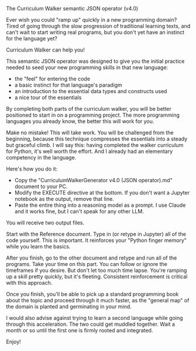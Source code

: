 The Curriculum Walker semantic JSON operator (v4.0)

Ever wish you could "ramp up" quickly in a new programming domain?
Tired of going through the slow progression of traditional learning
texts, and can't wait to start writing real programs, but you don't
yet have an instinct for the language yet?

Curriculum Walker can help you!

This semantic JSON operator was designed to give you the initial practice
needed to seed your new programming skills in that new language:
- the "feel" for entering the code
- a basic instinct for that language's paradigm
- an introduction to the essential data types and constructs used
- a nice tour of the essentials

By completing both parts of the curriculum walker, you will be better
positioned to start in on a programming project. The more programming languages you already know, the better this will work for you.

Make no mistake! This will take work. You will be challenged from the beginning,
because this technique compresses the essentials into a steady but graceful climb.
I will say this: having completed the walker curriculum for Python, it's well worth
the effort. And I already had an elementary competency in the language.

Here's how you do it:

- Copy the "CurriculumWalkerGenerator v4.0 (JSON operator).md" document to your PC.
- Modify the EXECUTE directive at the bottom. If you don't want a Jupyter notebook as the output, remove that line.
- Paste the entire thing into a reasoning model as a prompt. I use Claude and it works fine, but I can't speak for any other LLM.

You will receive two output files.

Start with the Reference document. Type in (or retype in Jupyter) all of the code yourself. This is important. It reinforces your "Python finger memory" while you learn the basics.

After you finish, go to the other document and retype and run all of the programs. Take your time on this part. You can follow or ignore the timeframes if you desire. But don't let too much time lapse. You're ramping up a skill pretty quickly, but it's fleeting. Consistent reinforcement is critical with this approach.

Once you finish, you'll be able to pick up a standard programming book about the topic and proceed through it much faster, as the "general map" of the domain is planted and germinating in your mind.

I would also advise against trying to learn a second language while going through this acceleration. The two could get muddled together. Wait a month or so until the first one is firmly rooted and integrated.

Enjoy!
